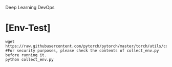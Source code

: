 Deep Learning DevOps

# [Env-Test]
```
wget https://raw.githubusercontent.com/pytorch/pytorch/master/torch/utils/collect_env.py
#For security purposes, please check the contents of collect_env.py before running it.
python collect_env.py
```
